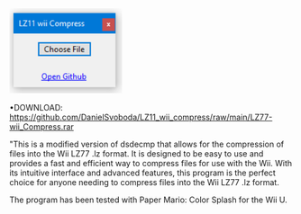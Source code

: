  <img width="200" alt="portfolio_view" src="https://raw.githubusercontent.com/DanielSvoboda/LZ11_wii_compress/main/image.png">

 
 •DOWNLOAD: https://github.com/DanielSvoboda/LZ11_wii_compress/raw/main/LZ77-wii_Compress.rar

 "This is a modified version of dsdecmp that allows for the compression of files into the Wii LZ77 .lz format.
 It is designed to be easy to use and provides a fast and efficient way to compress files for use with the Wii.
 With its intuitive interface and advanced features, this program is the perfect choice for anyone needing to compress files into the Wii LZ77 .lz format.

 The program has been tested with Paper Mario: Color Splash for the Wii U.


